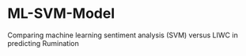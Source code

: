 # ML-SVM-Model
Comparing machine learning sentiment analysis (SVM) versus LIWC in predicting Rumination
